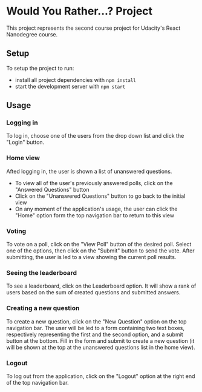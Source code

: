 # Would You Rather...? Project

This project represents the second course project for Udacity's React Nanodegree course.

## Setup

To setup the project to run:

* install all project dependencies with `npm install`
* start the development server with `npm start`

## Usage

### Logging in

To log in, choose one of the users from the drop down list and click the "Login" button.

### Home view

Afted logging in, the user is shown a list of unanswered questions.

* To view all of the user's previously answered polls, click on the "Answered Questions" button
* Click on the "Unanswered Questions" button to go back to the initial view
* On any moment of the application's usage, the user can click the "Home" option form the top navigation bar to return to this view

### Voting

To vote on a poll, click on the "View Poll" button of the desired poll.
Select one of the options, then click on the "Submit" button to send the vote.
After submitting, the user is led to a view showing the current poll results.

### Seeing the leaderboard

To see a leaderboard, click on the Leaderboard option. 
It will show a rank of users based on the sum of created questions and submitted answers.

### Creating a new question

To create a new question, click on the "New Question" option on the top navigation bar.
The user will be led to a form containing two text boxes, respectively representing the first and the second option, and a submit button at the bottom. Fill in the form and submit to create a new question (it will be shown at the top at the unanswered questions list in the home view).

### Logout

To log out from the application, click on the "Logout" option at the right end of the top navigation bar.